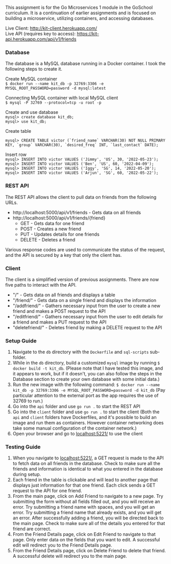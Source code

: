This assignment is for the Go Microservices 1 module in the GoSchool curriculum. It is a continuation of earlier assignments and is focused on building a microservice, utilizing containers, and accessing databases.

Live Client: http://kit-client.herokuapp.com/  
Live API (requires key to access): https://kit-api.herokuapp.com/api/v1/friends

### Database
The database is a MySQL database running in a Docker container. I took the following steps to create it.

Create MySQL container  
`$ docker run --name kit_db -p 32769:3306 -e MYSQL_ROOT_PASSWORD=password -d mysql:latest`

Connecting MySQL container with local MySQL client  
`$ mysql -P 32769 --protocol=tcp -u root -p`

Create and use database  
`mysql> create database kit_db;`  
`mysql> use kit_db;`

Create table

	mysql> CREATE TABLE victor (`friend_name` VARCHAR(30) NOT NULL PRIMARY KEY, `group` VARCHAR(30), `desired_freq` INT, `last_contact` DATE);

Insert row  
`mysql> INSERT INTO victor VALUES ('Jimmy', 'US', 30, '2022-05-23');`  
`mysql> INSERT INTO victor VALUES ('Ben', 'US', 60, '2022-04-09');`  
`mysql> INSERT INTO victor VALUES ('Iggy', 'SG', 14, '2022-05-20');`  
`mysql> INSERT INTO victor VALUES ('Arjun', 'SG', 60, '2022-05-22');`  

### REST API
The REST API allows the client to pull data on friends from the following URLs.
- http://localhost:5000/api/v1/friends - Gets data on all friends
- http://localhost:5000/api/v1/friends/{friend}
	- GET - Gets data for one friend
	- POST - Creates a new friend
	- PUT - Updates details for one friends
	- DELETE - Deletes a friend

Various response codes are used to communicate the status of the request, and the API is secured by a key that only the client has.

### Client
The client is a simplified version of previous assignments. There are now five paths to interact with the API.
- "/" - Gets data on all friends and displays a table
- "/friend/" - Gets data on a single friend and displays the information
- "/addfriend/" - Gathers necessary input from the user to create a new friend and makes a POST request to the API
- "/editfriend/" - Gathers necessary input from the user to edit details for a friend and makes a PUT request to the API
- "deletefriend/" - Deletes friend by making a DELETE request to the API

### Setup Guide
1. Navigate to the `db` directory with the `Dockerfile` and `sql-scripts` sub-folder.
2. While in the `db` directory, build a customized `mysql` image by running `$ docker build -t kit_db`.
(Please note that I have tested this image, and it appears to work, but if it doesn't, you can also follow the steps in the Database section to create your own database with some initial data.)
3. Run the new image with the following command: `$ docker run --name kit_db -p 32769:3306 -e MYSQL_ROOT_PASSWORD=password -d kit_db`
(Pay particular attention to the external port as the app requires the use of 32769 to run.)
4. Go into the `api` folder and use `go run .` to start the REST API
5. Go into the `client` folder and use `go run .` to start the client
(Both the `api` and `client` folders have Dockerfiles, and it's possible to build an image and run them as containers. However container networking does take some manual configuration of the container network.)
7. Open your browser and go to [localhost:5221/](localhost:5221/) to use the client

### Testing Guide
1. When you navigate to [localhost:5221/](localhost:5221/), a GET request is made to the API to fetch data on all friends in the database. Check to make sure all the friends and information is identical to what you entered in the database during setup.
2. Each friend in the table is clickable and will lead to another page that displays just information for that one friend. Each click sends a GET request to the API for one friend.
3. From the main page, click on Add Friend to navigate to a new page. Try submitting the form without all fields filled out, and you will receive an error. Try submitting a friend name with spaces, and you will get an error. Try submitting a friend name that already exists, and you will get an error. After successfully adding a friend, you will be directed back to the main page. Check to make sure all of the details you entered for that friend are correct.
4. From the Friend Details page, click on Edit Friend to navigate to that page. Only enter data on the fields that you want to edit. A successful edit will redirect you to the Friend Details page.
5. From the Friend Details page, click on Delete Friend to delete that friend. A successful delete will redirect you to the main page.

